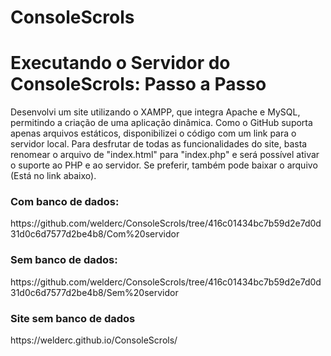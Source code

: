 # ConsoleScrols
<h1>Executando o Servidor do ConsoleScrols: Passo a Passo</h1>
<p>Desenvolvi um site utilizando o XAMPP, que integra Apache e MySQL, permitindo a criação de uma aplicação dinâmica. Como o GitHub suporta apenas arquivos estáticos, disponibilizei o código com um link para o servidor local. Para desfrutar de todas as funcionalidades do site, basta renomear o arquivo de "index.html" para "index.php" e será possível ativar o suporte ao PHP e ao servidor. Se preferir, também pode baixar o arquivo (Está no link abaixo).
<h3>Com banco de dados:</h3>
<p>https://github.com/welderc/ConsoleScrols/tree/416c01434bc7b59d2e7d0d31d0c6d7577d2be4b8/Com%20servidor</p>
<h3>Sem banco de dados:</h3>
<p>https://github.com/welderc/ConsoleScrols/tree/416c01434bc7b59d2e7d0d31d0c6d7577d2be4b8/Sem%20servidor</p>
<h3>Site sem banco de dados</h3>
<p>https://welderc.github.io/ConsoleScrols/</p>
